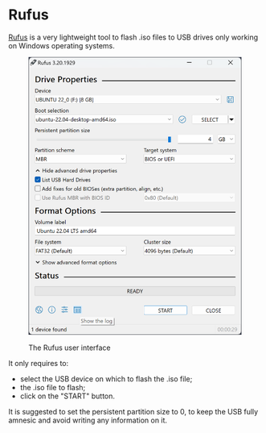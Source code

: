 # Rufus

[Rufus](https://rufus.ie/) is a very lightweight tool to flash .iso files to USB drives only working on Windows operating systems.

<figure><img src="../../.gitbook/assets/screenshot2_en.png" alt=""><figcaption><p>The Rufus user interface</p></figcaption></figure>

It only requires to:

* select the USB device on which to flash the .iso file;
* the .iso file to flash;
* click on the "START" button.

It is suggested to set the persistent partition size to 0, to keep the USB fully amnesic and avoid writing any information on it.&#x20;
